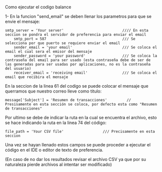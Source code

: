 Como ejecutar el codigo balance

1- En la funcion "send_email" se deben llenar los parametros para que se envie el mensaje:

    smtp_server = 'Your server'                           //// En esta seccion se pondra el servidor de preferencia para enviar el email
        smtp_port = 587                                   /// Se selecciona por que puerto se requiere enviar el email
        sender_email = 'your email'                       /// Se coloca el email el cual sera el emisor del mensaje
        sender_password = 'your password'                 /// Se coloca la contraseña del email para ser usado (esta contraseña debe de ser de las generadas para ser usadas por aplicaciones, no es la contraseña del usuario)
        receiver_email = 'receiving email'                /// Se coloca el email que recibira el mensaje


En la seccion de la linea 61 del codigo se puede colocar el mensaje que querramos que nuestro correo lleve como titulo:

    message['Subject'] = 'Resumen de transacciones'         // Presisamente en esta sección se coloca, por defecto esta como "Resumen de transacciones"

Por ultimo se debe de indicar la ruta en la cual se encuentra el archivo, esto se hace indicando la ruta en la linea 74 del código:

    file_path = 'Your CSV file'                  /// Precisamente en esta seccion

Una vez se hayan llenado estos campos se puede proceder a ejecutar el código en el IDE o editor de texto de preferencia.

(En caso de no dar los resultados revisar el archivo CSV ya que por su naturaleza pierde archivos al intentar ser modificado)
